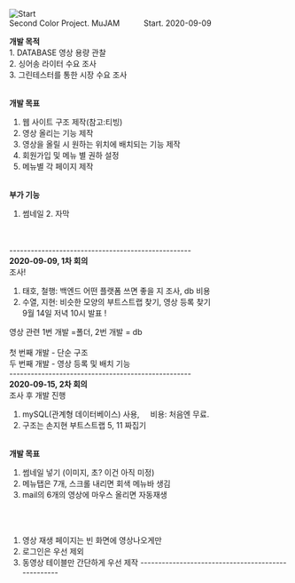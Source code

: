 ![Start](https://user-images.githubusercontent.com/48445082/92608454-5926a880-f2f0-11ea-9134-43c05b3782de.png)
<br>Second Color Project. MuJAM &nbsp; &nbsp; &nbsp; &nbsp; &nbsp; Start. 2020-09-09<br>

<b>개발 목적</b>
<br>1. DATABASE 영상 용량 관찰
<br>2. 싱어송 라이터 수요 조사
<br>3. 그린테스터를 통한 시장 수요 조사<br><br>
  
<b>개발 목표</b>
1. 웹 사이트 구조 제작(참고:티빙)<br>
2. 영상 올리는 기능 제작 <br>
3. 영상을 올릴 시 원하는 위치에 배치되는 기능 제작<br>
4. 회원가입 및 메뉴 별 권하 설정<br>
5. 메뉴별 각 페이지 제작
<br><br>
  
<b>부가 기능</b><br>
1. 썸네일 2. 자막

<br><br>
  ---------------------------------------------------<br>
<b>2020-09-09, 1차 회의</b><br>
조사!<br>
1. 태호, 철행: 백엔드 어떤 플랫폼 쓰면 좋을 지 조사, db 비용 <br>
2. 수열, 지현: 비슷한 모양의 부트스트랩 찾기, 영상 등록 찾기<br>
9월 14일 저녁 10시 발표 ! <br>

영상 관련
1번 개발 =폴더,
2번 개발 = db <br><br>
첫 번째 개발 - 단순 구조<br>
두 번째 개발 - 영상 등록 및 배치 기능 <br>
---------------------------------------------------<br>
<b>2020-09-15, 2차 회의</b><br>
조사 후 개발 진행<br>
1. mySQL(관계형 데이터베이스) 사용,  &nbsp; &nbsp; 비용: 처음엔 무료. <br>
2. 구조는 손지현 부트스트랩 5, 11 짜집기 <br>

<br><b>개발 목표</b>
1. 썸네일 넣기 (이미지, 초? 이건 아직 미정)<br>
2. 메뉴탭은 7개, 스크롤 내리면 회색 메뉴바 생김<br>
3. mail의 6개의 영상에 마우스 올리면 자동재생<br>

<br><br>
1. 영상 재생 페이지는 빈 화면에 영상나오게만<br>
2. 로그인은 우선 제외<br>
3. 동영상 테이블만 간단하게 우선 제작
---------------------------------------------------<br>
